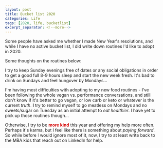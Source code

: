 ```yaml
---
layout: post
title: Bucket list 2020
categories: Life
tags: [2020, life, bucketlist]
excerpt_separator: <!--more-->
---
```


Some people have asked me whether I made New Year's resolutions, and while I have no active bucket list, I did write down routines I'd like to adopt in 2020. 

Some thoughts on the routines below: 

I try to keep Sunday evenings free of dates or any social obligations in order to get a good full 8-9 hours sleep and start the new week fresh. It's bad to drink on Sundays and feel hungover by Mondays...

I'm having most difficulties with adopting to my new food routines - I've been following the whole vegan vs. performance conversations, and still don't know if it's better to go vegan, or low carb or keto or whatever is the current <em>truth</em>. I try to remind myself to go meatless on Mondays and no sweets/sugar on Tuesday as an initial attempt to <em>eat healthier</em>. I have yet to pick up those routines though...

Otherwise, I try to be <span style="color:#d40202; font-weight: bold">more kind</span> this year and offering my help more often. Perhaps it's karma, but I feel like there is something about <em>paying forward</em>. So while before I would ignore most of it, now, I try to at least write back to the MBA kids that reach out on LinkedIn for help.<!--more--> 
